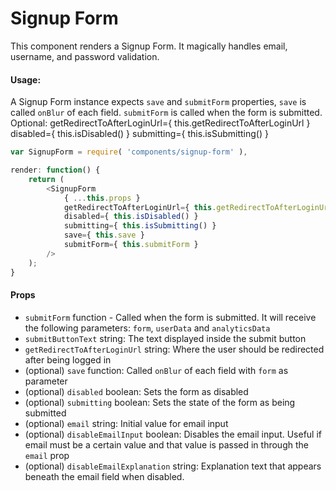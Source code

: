 Signup Form
===========

This component renders a Signup Form. It magically handles email, username, and password validation.

#### Usage:

A Signup Form instance expects `save` and `submitForm` properties, `save` is called `onBlur` of each field. `submitForm` is called when the form is submitted.
Optional:
getRedirectToAfterLoginUrl={ this.getRedirectToAfterLoginUrl }
disabled={ this.isDisabled() }
submitting={ this.isSubmitting() }

```js
var SignupForm = require( 'components/signup-form' ),

render: function() {
	return (
		<SignupForm
			{ ...this.props }
			getRedirectToAfterLoginUrl={ this.getRedirectToAfterLoginUrl }
			disabled={ this.isDisabled() }
			submitting={ this.isSubmitting() }
			save={ this.save }
			submitForm={ this.submitForm }
		/>
	);
}
```
#### Props

* `submitForm` function - Called when the form is submitted. It will receive the following parameters: `form`, `userData` and `analyticsData`
* `submitButtonText` string: The text displayed inside the submit button
* `getRedirectToAfterLoginUrl` string: Where the user should be redirected after being logged in
* (optional) `save` function: Called `onBlur` of each field with `form` as parameter
* (optional) `disabled` boolean: Sets the form as disabled
* (optional) `submitting` boolean: Sets the state of the form as being submitted
* (optional) `email` string: Initial value for email input
* (optional) `disableEmailInput` boolean: Disables the email input. Useful if email must be a certain value and that value is passed in through the `email` prop
* (optional) `disableEmailExplanation` string: Explanation text that appears beneath the email field when disabled.
